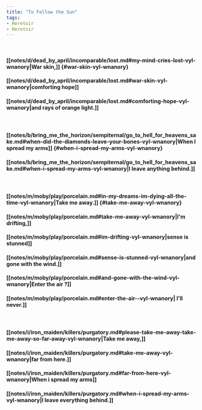 ```yaml
---
title: "To Follow the Sun"
tags:
- Heretoir
- Heretoir
---
```

&nbsp;
#### [[notes/d/dead_by_april/incomparable/lost.md#my-mind-cries-lost-vyl-wnanory|War skin,]] {#war-skin-vyl-wnanory}
#### [[notes/d/dead_by_april/incomparable/lost.md#war-skin-vyl-wnanory|comforting hope]]
#### [[notes/d/dead_by_april/incomparable/lost.md#comforting-hope-vyl-wnanory|and rays of orange light.]]
&nbsp;
#### [[notes/b/bring_me_the_horizon/sempiternal/go_to_hell_for_heavens_sake.md#when-did-the-diamonds-leave-your-bones-vyl-wnanory|When I spread my arms]] {#when-i-spread-my-arms-vyl-wnanory}
#### [[notes/b/bring_me_the_horizon/sempiternal/go_to_hell_for_heavens_sake.md#when-i-spread-my-arms-vyl-wnanory|I leave anything behind.]]
&nbsp;
#### [[notes/m/moby/play/porcelain.md#in-my-dreams-im-dying-all-the-time-vyl-wnanory|Take me away.]] {#take-me-away-vyl-wnanory}
#### [[notes/m/moby/play/porcelain.md#take-me-away-vyl-wnanory|I'm drifting,]]
#### [[notes/m/moby/play/porcelain.md#im-drifting-vyl-wnanory|sense is stunned]]
#### [[notes/m/moby/play/porcelain.md#sense-is-stunned-vyl-wnanory|and gone with the wind.]]
#### [[notes/m/moby/play/porcelain.md#and-gone-with-the-wind-vyl-wnanory|Enter the air ?]]
#### [[notes/m/moby/play/porcelain.md#enter-the-air--vyl-wnanory| I'll never.]]
&nbsp;
#### [[notes/i/iron_maiden/killers/purgatory.md#please-take-me-away-take-me-away-so-far-away-vyl-wnanory|Take me away,]]
#### [[notes/i/iron_maiden/killers/purgatory.md#take-me-away-vyl-wnanory|far from here.]]
#### [[notes/i/iron_maiden/killers/purgatory.md#far-from-here-vyl-wnanory|When i spread my arms]]
#### [[notes/i/iron_maiden/killers/purgatory.md#when-i-spread-my-arms-vyl-wnanory|I leave everything behind.]]
